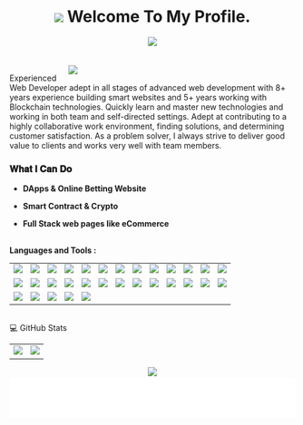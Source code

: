 <h1 align="center"><img src="https://media.giphy.com/media/hvRJCLFzcasrR4ia7z/giphy.gif" width="32"> Welcome To My Profile. </h1>
<p align="center">
  <a href="https://github.com/smartfox1203"><img src="https://readme-typing-svg.herokuapp.com/?lines=Creative,%20Passionate%20Efficient;Senior%20Full%20Stack%20Developer;8+%2B%20years%20of%20developing%20experience;&center=true&width=800&height=60"></a>
</p>

<br />

<img align="right" width="400" src="https://camo.githubusercontent.com/fa73289736064aba480d0708da37d7aa183a8c3e2bcc2f58c54285a3bbbeecc1/68747470733a2f2f7777772e61616c7068612e6e65742f77702d636f6e74656e742f75706c6f6164732f323032302f31322f66756c6c2d737461636b2d646576656c6f706d656e742e676966" />
  <p>
  Experienced Web Developer adept in all stages of advanced web development with 8+ years experience building smart websites and 5+ years working with Blockchain 
  technologies. Quickly learn and master new technologies and working in both team and self-directed settings. Adept at contributing to a highly collaborative work 
  environment, finding solutions, and determining customer satisfaction. As a problem solver, I always strive to deliver good value to clients and works very well with 
  team members.
  </p>


### 𝐖𝐡𝐚𝐭 𝐈 𝐂𝐚𝐧 𝐃𝐨
 
- **DApps & Online Betting Website**

- **Smart Contract & Crypto**

- **Full Stack web pages like eCommerce**
##

**Languages and Tools :**  

<table>
  <tr>
    <td><img src="https://cdn.iconscout.com/icon/free/png-128/rust-3521686-2945130.png" width="100"></td>
    <td><img src="https://cdn.iconscout.com/icon/free/png-128/go-77-1175166.png" width="100"></td>
    <td><img src="https://cdn.iconscout.com/icon/free/png-64/python-2-226051.png" width="100"></td>
    <td><img src="https://cdn.iconscout.com/icon/free/png-64/node-js-1174925.png" width="100"></td>
    <td><img src="https://cdn.iconscout.com/icon/free/png-64/react-3-1175109.png" width="100"></td>
    <td><img src="https://cdn.iconscout.com/icon/free/png-64/vue-282497.png" width="100"></td>
    <td><img src="https://cdn.iconscout.com/icon/free/png-64/angular-3-226070.png" width="100"></td>
    <td><img src="https://cdn.iconscout.com/icon/free/png-128/nuxt-dot-js-3521615-2945059.png" width="100"></td>
    <td><img src="https://cdn.iconscout.com/icon/free/png-64/laravel-226015.png" width="100"></td>
    <td><img src="https://cdn.iconscout.com/icon/free/png-128/flutter-3628777-3030139.png" width="100"></td>
    <td><img src="https://cdn.iconscout.com/icon/free/png-64/javascript-24-1174950.png" width="100"></td>
    <td><img src="https://cdn.iconscout.com/icon/free/png-64/typescript-1174965.png" width="100"></td>
    <td><img src="https://cdn.iconscout.com/icon/free/png-64/visualstudio-1-1174964.png" width="100"></td>
  </tr>
  <tr>
    <td><img src="https://cdn.iconscout.com/icon/free/png-128/aws-1869025-1583149.png" width="100"></td>
    <td><img src="https://cdn.iconscout.com/icon/free/png-64/nginx-4-1174926.png" width="100"></td>
    <td><img src="https://cdn.iconscout.com/icon/free/png-128/firebase-3521427-2944871.png" width="100"></td>
    <td><img src="https://cdn.iconscout.com/icon/free/png-64/github-170-1175028.png" width="100"></td>
    <td><img src="https://cdn.iconscout.com/icon/free/png-128/jira-3628861-3030001.png" width="100"></td>
    <td><img src="https://cdn.iconscout.com/icon/free/png-128/mongodb-5-1175140.png" width="100"></td>
    <td><img src="https://cdn.iconscout.com/icon/free/png-128/postgresql-10-1175121.png" width="100"></td>
    <td><img src="https://cdn.iconscout.com/icon/free/png-64/mysql-18-1174938.png" width="100"></td>
    <td><img src="https://cdn.iconscout.com/icon/free/png-64/webpack-1-1174980.png" width="100"></td>
    <td><img src="https://cdn.jsdelivr.net/gh/devicons/devicon/icons/php/php-original.svg" /></td>
    <td><img src="https://cdn.jsdelivr.net/gh/devicons/devicon/icons/qt/qt-original.svg" /></td>
    <td><img src="https://cdn.jsdelivr.net/gh/devicons/devicon/icons/mongodb/mongodb-original.svg" /></td>
    <td><img src="https://cdn.jsdelivr.net/gh/devicons/devicon/icons/laravel/laravel-plain.svg" /></td>
   </tr>
   <tr>
     <td><img src="https://cdn.jsdelivr.net/gh/devicons/devicon/icons/express/express-original.svg" /></td>
     <td><img src="https://cdn.jsdelivr.net/gh/devicons/devicon/icons/django/django-plain.svg" /></td>
     <td><img src="https://cdn.jsdelivr.net/gh/devicons/devicon/icons/nextjs/nextjs-original.svg" /></td>
     <td><img src="https://cdn.jsdelivr.net/gh/devicons/devicon/icons/ruby/ruby-original.svg" /></td>
     <td><img src="https://cdn.jsdelivr.net/gh/devicons/devicon/icons/solidity/solidity-original.svg" /></td>
   </tr>
  </table>
<br />
 💻 GitHub Stats

<table width="100%">
    <tr>
        <td>
        <img height="200em" src="https://github-readme-stats.vercel.app/api?username=OlekSytn&show_icons=true&hide_border=true" /> 
        </td>
        <td> 
        <img height="200em" src="https://github-readme-stats.vercel.app/api/top-langs/?username=OlekSytn&show_icons=true&hide_border=true&layout=compact&langs_count=8"/> 
        </td>
    </tr>
    <table>
    <div align="center"  width="100%">
        <img src="https://github-profile-trophy.vercel.app/?username=OlekSytn&theme=onedark&rank=SECRET,SSS,SS,S,AAA,AA,A,B&margin-w=10&margin-h=10">
    </div>
    <img align='center'  height="70" alt="Thanks" width="100%" src="https://github.com/Kushal997-das/Kushal997-das/blob/master/Profile%20generator/marquee.svg"/>
